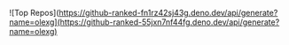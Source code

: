 ![Top Repos](https://github-ranked-fn1rz42sj43g.deno.dev/api/generate?name=olexg](https://github-ranked-55jxn7nf44fg.deno.dev/api/generate?name=olexg)

